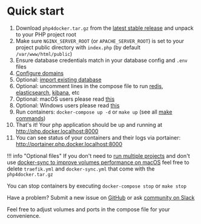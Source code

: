 # Quick start

1. Download `php4docker.tar.gz` from the [latest stable release](https://github.com/anaxexp/php4docker/releases) and unpack to your PHP project root
2. Make sure `NGINX_SERVER_ROOT` (or `APACHE_SERVER_ROOT`) is set to your project public directory with `index.php` (by default `/var/www/html/public`)  
3. Ensure database credentials match in your database config and `.env` files
4. [Configure domains](domains.md) 
5. Optional: [import existing database](import-export.md) 
6. Optional: uncomment lines in the compose file to run [redis](../containers/redis.md), [elasticsearch](../containers/elasticsearch.md), [kibana](../containers/kibana.md), etc
7. Optional: macOS users please read [this](docker-for-mac.md)
8. Optional: Windows users please read [this](permissions.md#windows)
9. Run containers: `docker-compose up -d` or `make up` (see all [make commands](make-commands.md))
10. That's it! Your php application should be up and running at http://php.docker.localhost:8000
11. You can see status of your containers and their logs via portainer: http://portainer.php.docker.localhost:8000

!!! info "Optional files"
    If you don't need to [run multiple projects](multiple-projects.md) and don't use [docker-sync to improve volumes performance on macOS](docker-for-mac.md) feel free to delete `traefik.yml` and `docker-sync.yml` that come with the `php4docker.tar.gz`

You can stop containers by executing `docker-compose stop` or `make stop`

Have a problem? Submit a new issue on [GitHub](https://github.com/anaxexp/php4docker/issues) or ask [community on Slack](http://slack.anaxexp.com)

Feel free to adjust volumes and ports in the compose file for your convenience. 

